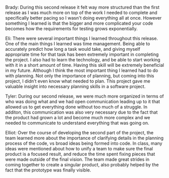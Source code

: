 Brady: During this second release it felt way more structured than the first release as I was much more on top of the work I needed to complete and specifically better pacing so I wasn't doing everything all at once. However something I learned is that the bigger and more complicated your code becomes how the requirements for testing grows exponentially.

Eli: There were several important things I learned throughout this release. One of the main things I learned was time management. Being able to accurately predict how long a task would take, and giving myself appropriate time for that task has been extremely important in completing the project. I also had to learn the technology, and be able to start working with it in a short amount of time. Having this skill will be extremely beneficial in my future. Although I think the most important thing I learned had to do with planning. Not only the importance of planning, but coming into this project, I didn’t even know what needed to plan. This project gave me valuable insight into necessary planning skills in a software project. 

Tyler: During our second release, we were much more organized in terms of who was doing what and we had open communication leading up to it that allowed us to get everything done without too much of a struggle. In additon, this communication was also very necessary due to the fact that the product had grown a lot and become much more complex and we needed to communicate to understand everything that was going on.

Elliot: Over the course of developing the second part of the project, the team learned more about the importance of clarifying details in the planning process of the code, vs broad ideas being formed into code.  In class, many ideas were mentioned about how to unify a team to make sure the final product is a focused result, and reduce the time spent fixing pieces that were made outside of the final vision.  The team made great strides in coming together to create a singular product, also probably helped by the fact that the prototype was finally visible. 
